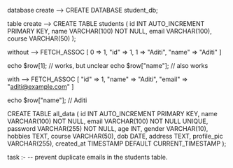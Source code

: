 database create --> CREATE DATABASE student_db;

table create --> 
CREATE TABLE students (
    id INT AUTO_INCREMENT PRIMARY KEY,
    name VARCHAR(100) NOT NULL,
    email VARCHAR(100),
    course VARCHAR(50)
);


without --> FETCH_ASSOC 
[
  0 => 1,
  "id" => 1,
  1 => "Aditi",
  "name" => "Aditi"
]

echo $row[1];  // works, but unclear
echo $row["name"]; // also works

with --> FETCH_ASSOC 
[
  "id" => 1,
  "name" => "Aditi",
  "email" => "aditi@example.com"
]

echo $row["name"]; // Aditi


CREATE TABLE all_data (
    id INT AUTO_INCREMENT PRIMARY KEY,
    name VARCHAR(100) NOT NULL,
    email VARCHAR(100) NOT NULL UNIQUE,
    password VARCHAR(255) NOT NULL,
    age INT,
    gender VARCHAR(10),
    hobbies TEXT,
    course VARCHAR(50),
    dob DATE,
    address TEXT,
    profile_pic VARCHAR(255),
    created_at TIMESTAMP DEFAULT CURRENT_TIMESTAMP
);


task :- 
-- prevent duplicate emails in the students table.